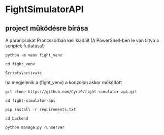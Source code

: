 # FightSimulatorAPI

## project működésre bírása

A parancsokat Prancssorban kell kiadni! (A PowerShell-ben le van tiltva a scriptek futtatása!)

`python -m venv fight_venv`

`cd fight_venv`

`Scripts\activate`

ha megjelenik a (fight_venv) a konzolon akkor működött

`git clone https://github.com/Cyri0/fight-simulator-api.git`

`cd fight-simulator-api`

`pip install -r requirements.txt`

`cd backend`

`python manage.py runserver`
